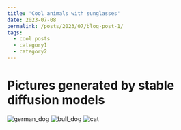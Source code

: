 ```yaml
---
title: 'Cool animals with sunglasses'
date: 2023-07-08
permalink: /posts/2023/07/blog-post-1/
tags:
  - cool posts
  - category1
  - category2
---
```


Pictures generated by stable diffusion models
======

![german_dog](/images\4p3grjO0UkIArnPZiL4F--1--vjpj9_15.625x.jpg)
![bull_dog](/images\jgjO8P4MEjwFX9PscLmg--1--97hmo_15.625x.jpg)
![cat](/images\YfWoYSuHI3eSpodtzLET--1--ievyd_12.5x.jpg)

